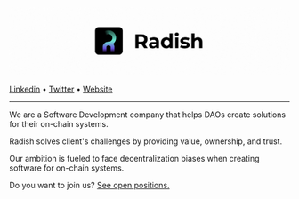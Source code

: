 ![](https://raw.githubusercontent.com/rabani-to/.github/master/profile/bg.png)

<p>
  <a href="https://linkedin.com/in/d3portillo">Linkedin</a>
  •
  <a href="https://twitter.com/d3portillo/">Twitter</a>
  •
  <a href="https://instagram.com/d3portillo.me/">Website</a>
</p>

---

We are a Software Development company that helps DAOs create solutions for their on-chain systems.

Radish solves client's challenges by providing value, ownership, and trust.

Our ambition is fueled to face decentralization biases when creating software for on-chain systems.

Do you want to join us? [See open positions.](https://www.radish.la/jobs)
